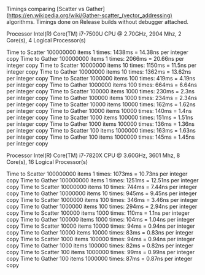 Timings comparing [Scatter vs Gather](https://en.wikipedia.org/wiki/Gather-scatter_(vector_addressing) algorithms.
Timings done on Release builds without debugger attached.

Processor	Intel(R) Core(TM) i7-7500U CPU @ 2.70GHz, 2904 Mhz, 2 Core(s), 4 Logical Processor(s)

Time to  Scatter  100000000 items        1 times:  1438ms = 14.38ns per integer copy
Time to   Gather  100000000 items        1 times:  2066ms = 20.66ns per integer copy
Time to  Scatter   10000000 items       10 times:  1150ms =  11.5ns per integer copy
Time to   Gather   10000000 items       10 times:  1362ms = 13.62ns per integer copy
Time to  Scatter    1000000 items      100 times:   419ms =  4.19ns per integer copy
Time to   Gather    1000000 items      100 times:   664ms =  6.64ns per integer copy
Time to  Scatter     100000 items     1000 times:   230ms =   2.3ns per integer copy
Time to   Gather     100000 items     1000 times:   234ms =  2.34ns per integer copy
Time to  Scatter      10000 items    10000 times:   162ms =  1.62ns per integer copy
Time to   Gather      10000 items    10000 times:   140ms =   1.4ns per integer copy
Time to  Scatter       1000 items   100000 times:   151ms =  1.51ns per integer copy
Time to   Gather       1000 items   100000 times:   136ms =  1.36ns per integer copy
Time to  Scatter        100 items  1000000 times:   163ms =  1.63ns per integer copy
Time to   Gather        100 items  1000000 times:   145ms =  1.45ns per integer copy

Processor	Intel(R) Core(TM) i7-7820X CPU @ 3.60GHz, 3601 Mhz, 8 Core(s), 16 Logical Processor(s)

Time to  Scatter  100000000 items        1 times:  1073ms = 10.73ns per integer copy
Time to   Gather  100000000 items        1 times:  1251ms = 12.51ns per integer copy
Time to  Scatter   10000000 items       10 times:   744ms =  7.44ns per integer copy
Time to   Gather   10000000 items       10 times:   945ms =  9.45ns per integer copy
Time to  Scatter    1000000 items      100 times:   346ms =  3.46ns per integer copy
Time to   Gather    1000000 items      100 times:   294ms =  2.94ns per integer copy
Time to  Scatter     100000 items     1000 times:   110ms =   1.1ns per integer copy
Time to   Gather     100000 items     1000 times:   104ms =  1.04ns per integer copy
Time to  Scatter      10000 items    10000 times:    94ms =  0.94ns per integer copy
Time to   Gather      10000 items    10000 times:    83ms =  0.83ns per integer copy
Time to  Scatter       1000 items   100000 times:    94ms =  0.94ns per integer copy
Time to   Gather       1000 items   100000 times:    82ms =  0.82ns per integer copy
Time to  Scatter        100 items  1000000 times:    99ms =  0.99ns per integer copy
Time to   Gather        100 items  1000000 times:    87ms =  0.87ns per integer copy